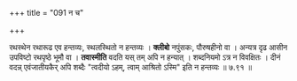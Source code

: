 +++
title = "091 न च"

+++


रथस्थेन रथारूढ एव हन्तव्यः, स्थलस्थितो न हन्तव्यः । **क्लीबो** नपुंसकः, पौरुषहीनो वा । अन्यत्र दृढ आसीन उपविष्टो रथपृष्ठे भूमौ वा । **तवास्मीति** वदति यस् तम् अपि न हन्यात् । शब्दनियमो ऽत्र न विवक्षितः । दीनं वदन्न् एवंजातीयकैर् अपि शब्दैः "त्वदीयो ऽहम्, त्वाम् आश्रितो ऽस्मि" इति न हन्तव्यः ॥ ७.९१ ॥
